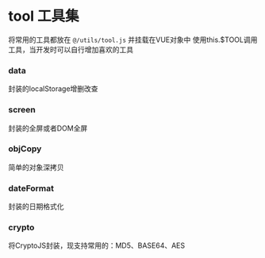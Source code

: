 # tool 工具集
将常用的工具都放在 ```@/utils/tool.js``` 并挂载在VUE对象中 使用this.$TOOL调用工具，当开发时可以自行增加喜欢的工具

### data
封装的localStorage增删改查

### screen
封装的全屏或者DOM全屏

### objCopy
简单的对象深拷贝

### dateFormat
封装的日期格式化



### crypto
将CryptoJS封装，现支持常用的：MD5、BASE64、AES
